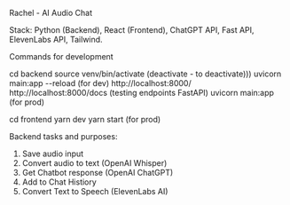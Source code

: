Rachel - AI Audio Chat

Stack: Python (Backend), React (Frontend), ChatGPT API, Fast API, ElevenLabs API, Tailwind.

Commands for development

cd backend
source venv/bin/activate (deactivate - to deactivate)))
uvicorn main:app --reload (for dev)
http://localhost:8000/
http://localhost:8000/docs (testing endpoints FastAPI)
uvicorn main:app (for prod)

cd frontend
yarn dev
yarn start (for prod)

Backend tasks and purposes:
1. Save audio input
2. Convert audio to text (OpenAI Whisper)
3. Get Chatbot response (OpenAI ChatGPT)
4. Add to Chat Histiory
5. Convert Text to Speech (ElevenLabs AI)